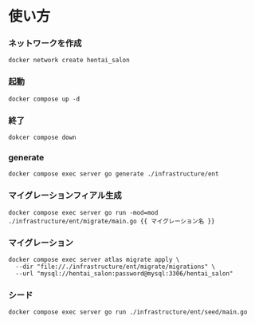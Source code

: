 # 使い方

### ネットワークを作成

```
docker network create hentai_salon
```

### 起動

```
docker compose up -d
```

### 終了

```
dokcer compose down

```

### generate

```
docker compose exec server go generate ./infrastructure/ent
```

### マイグレーションフィアル生成

```
docker compose exec server go run -mod=mod ./infrastructure/ent/migrate/main.go {{ マイグレーション名 }}
```

### マイグレーション

```
docker compose exec server atlas migrate apply \
  --dir "file://./infrastructure/ent/migrate/migrations" \
  --url "mysql://hentai_salon:password@mysql:3306/hentai_salon"
```

### シード

```
docker compose exec server go run ./infrastructure/ent/seed/main.go
```
